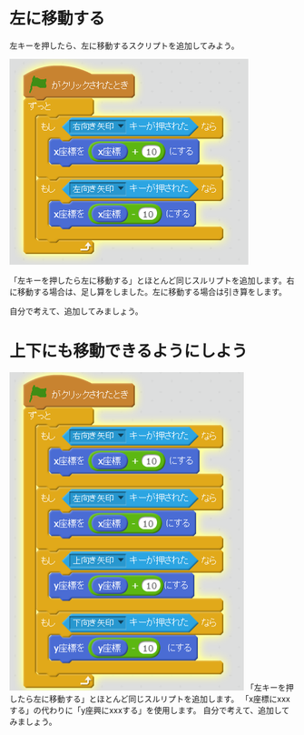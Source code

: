# 左に移動する

左キーを押したら、左に移動するスクリプトを追加してみよう。

![](move_right_left.png)

「左キーを押したら左に移動する」とほとんど同じスルリプトを追加します。右に移動する場合は、足し算をしました。左に移動する場合は引き算をします。

自分で考えて、追加してみましょう。




# 上下にも移動できるようにしよう

![](move_lrtd.png)
「左キーを押したら左に移動する」とほとんど同じスルリプトを追加します。
「x座標にxxxする」の代わりに「y座興にxxxする」を使用します。
自分で考えて、追加してみましょう。